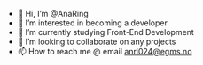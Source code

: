 - 👋 Hi, I’m @AnaRing
- 👀 I’m interested in becoming a developer  
- 🌱 I’m currently studying Front-End Development
- 💞️ I’m looking to collaborate on any projects
- 📫 How to reach me @ email anri024@egms.no

<!---
AnaRing/AnaRing is a ✨ special ✨ repository because its `README.md` (this file) appears on your GitHub profile.
You can click the Preview link to take a look at your changes.
--->
